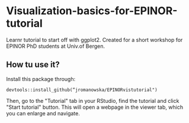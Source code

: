 # Visualization-basics-for-EPINOR-tutorial

Learnr tutorial to start off with ggplot2. Created for a short
workshop for EPINOR PhD students at Univ.of Bergen.

## How tu use it?

Install this package through:

```
devtools::install_github(“jromanowska/EPINORvistutorial")
```

Then, go to the "Tutorial" tab in your RStudio, find the tutorial and click
"Start tutorial" button. This will open a webpage in the viewer tab, which
you can enlarge and navigate.
